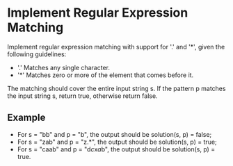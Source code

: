 # Implement Regular Expression Matching

Implement regular expression matching with support for '.' and '*', given the following guidelines:
- '.' Matches any single character.
- '*' Matches zero or more of the element that comes before it.

The matching should cover the entire input string s. If the pattern p matches the input string s, return true, otherwise return false.

## Example

- For s = "bb" and p = "b", the output should be solution(s, p) = false;
- For s = "zab" and p = "z.*", the output should be solution(s, p) = true;
- For s = "caab" and p = "d*c*x*a*b", the output should be solution(s, p) = true.